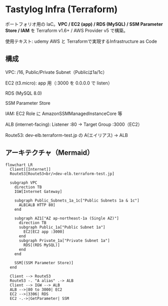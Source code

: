 # Tastylog Infra (Terraform)

ポートフォリオ用の IaC。**VPC / EC2 (app) / RDS (MySQL) / SSM Parameter Store / IAM** を Terraform v1.6+ / AWS Provider v5 で構築。

使用テキスト:
udemy AWS と Terraformで実現するInfrastructure as Code


## 構成
VPC: /16, Public/Private Subnet（Publicは1a/1c）

EC2 (t3.micro): app 用（:3000 を 0.0.0.0 で listen）

RDS (MySQL 8.0)

SSM Parameter Store

IAM: EC2 Role に AmazonSSMManagedInstanceCore 等

ALB (internet-facing): Listener :80 → Target Group :3000（EC2）

Route53: dev-elb.terraform-test.jp の A(エイリアス) → ALB

## アーキテクチャ（Mermaid）
```mermaid
flowchart LR
  Client[[Internet]]
  Route53[Route53<br/>dev-elb.terraform-test.jp]

  subgraph VPC
    direction TB
    IGW[Internet Gateway]

    subgraph Public_Subnets_1a_1c["Public Subnets 1a & 1c"]
      ALB[ALB HTTP 80]
    end

    subgraph AZ1["AZ ap-northeast-1a (Single AZ)"]
      direction TB
      subgraph Public_1a["Public Subnet 1a"]
        EC2[EC2 app :3000]
      end
      subgraph Private_1a["Private Subnet 1a"]
        RDS[(RDS MySQL)]
      end
    end

    SSM[(SSM Parameter Store)]
  end

  Client --> Route53
  Route53 -. "A alias" .-> ALB
  Client --> IGW --> ALB
  ALB -->|80 to 3000| EC2
  EC2 -->|3306| RDS
  EC2 -.->|GetParameter| SSM